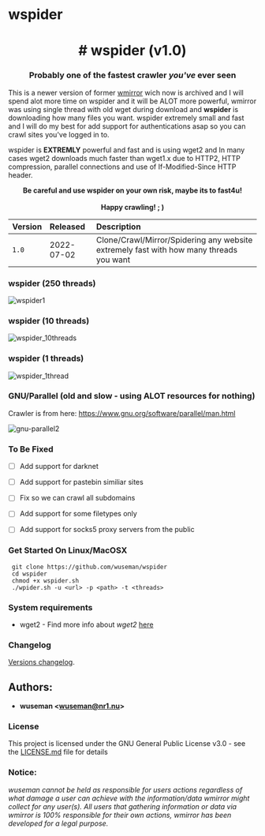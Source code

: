# wspider 

<p align="center">
  <h1 align="center"># wspider (v1.0)</h1>
  <h3 align="center">Probably one of the fastest crawler <i>you've</i> ever seen</h3>
</p>


This is a newer version of former [wmirror](https://github.com/wuseman/wmirror) wich now is archived and I will spend alot more time on wspider and it will be ALOT more powerful, wmirror was using single thread with old wget during download and **wspider** is downloading how many files you want. wspider extremely small and fast and I will do my best for add support for authentications asap so you can crawl sites you've logged in to.

wspider is **EXTREMLY** powerful and fast and is using wget2 and In many cases wget2 downloads much faster than wget1.x due to HTTP2, HTTP compression, parallel connections and use of If-Modified-Since HTTP header.

<p align="center">
<b>Be careful and use wspider on your own risk, maybe its to fast4u!</b><br><br>
<b>Happy crawling! ; )</b>
</p>

| Version            |  Released      | Description                          |
| :----------------- | :------------- | :---------------------------------- | 
| `1.0`              |  2022-07-02    | Clone/Crawl/Mirror/Spidering any website extremely fast with how many threads you want   | 

### wspider (250 threads)

![wspider1](https://user-images.githubusercontent.com/26827453/178808318-e8a671b5-698f-4d40-b965-ed0bb6246953.gif)

### wspider (10 threads)

![wspider_10threads](https://user-images.githubusercontent.com/26827453/178815097-e9760ddf-28f6-4313-a6d3-a98ecf4de938.gif)


### wspider (1 threads)

![wspider_1thread](https://user-images.githubusercontent.com/26827453/178814816-d5ba5fc6-4fcc-4bef-8d35-a4123d3a3857.gif)


### GNU/Parallel (old and slow - using ALOT resources for nothing)

Crawler is from here: https://www.gnu.org/software/parallel/man.html

![gnu-parallel2](https://user-images.githubusercontent.com/26827453/178814053-5ecb5e50-988b-4d78-8058-096b7eabc2d1.gif)

### To Be Fixed

- [ ] Add support for darknet
- [ ] Add support for pastebin similiar sites
- [ ] Fix so we can crawl all subdomains
- [ ] Add support for some filetypes only 
- [ ] Add support for socks5 proxy servers from the public


### Get Started On Linux/MacOSX

     git clone https://github.com/wuseman/wspider
     cd wspider
     chmod +x wspider.sh
     ./wpider.sh -u <url> -p <path> -t <threads>

### System requirements

- wget2     - Find more info about _wget2_ [here](https://gitlab.com/gnuwget/wget2)

### Changelog

[Versions changelog](CHANGELOG.md).

## Authors: 

* **wuseman <wuseman@nr1.nu\>** 


### License

This project is licensed under the GNU General Public License v3.0 - see the [LICENSE.md](LICENSE.md) file for details

### Notice:

_wuseman cannot be held as responsible for users actions regardless of what damage a user can achieve with the information/data wmirror might collect for any user(s). All users that  gathering information or data via wmirror is 100% responsible for their own actions, wmirror has been developed for a legal purpose._
